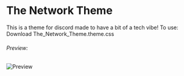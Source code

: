 # The Network Theme
This is a theme for discord made to have a bit of a tech vibe!
To use: Download The_Network_Theme.theme.css
###### Preview:
![Preview](https://i.imgur.com/M7YqjJm.jpg "Preview")
